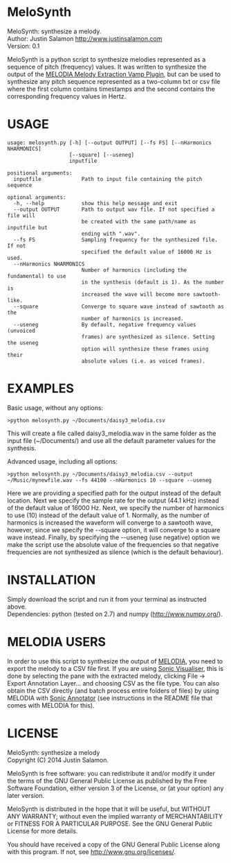 MeloSynth
=========

MeloSynth: synthesize a melody. <br/>
Author: Justin Salamon <http://www.justinsalamon.com> <br/>
Version: 0.1

MeloSynth is a python script to synthesize melodies represented as a sequence of
pitch (frequency) values. It was written to synthesize the output of the [MELODIA Melody Extraction Vamp Plugin](http://mtg.upf.edu/technologies/melodia),
but can be used to synthesize any pitch sequence represented as a two-column txt
or csv file where the first column contains timestamps and the second contains
the corresponding frequency values in Hertz.

USAGE
=====
```
usage: melosynth.py [-h] [--output OUTPUT] [--fs FS] [--nHarmonics NHARMONICS]
                    [--square] [--useneg]
                    inputfile

positional arguments:
  inputfile             Path to input file containing the pitch sequence

optional arguments:
  -h, --help            show this help message and exit
  --output OUTPUT       Path to output wav file. If not specified a file will
                        be created with the same path/name as inputfile but
                        ending with ".wav".
  --fs FS               Sampling frequency for the synthesized file. If not
                        specified the default value of 16000 Hz is used.
  --nHarmonics NHARMONICS
                        Number of harmonics (including the fundamental) to use
                        in the synthesis (default is 1). As the number is
                        increased the wave will become more sawtooth-like.
  --square              Converge to square wave instead of sawtooth as the
                        number of harmonics is increased.
  --useneg              By default, negative frequency values (unvoiced
                        frames) are synthesized as silence. Setting the useneg
                        option will synthesize these frames using their
                        absolute values (i.e. as voiced frames).
```

EXAMPLES
========

Basic usage, without any options:
```
>python melosynth.py ~/Documents/daisy3_melodia.csv
```

This will create a file called daisy3_melodia.wav in the same folder as the
input file (~/Documents/) and use all the default parameter values for the
synthesis.

Advanced usage, including all options:
```
>python melosynth.py ~/Documents/daisy3_melodia.csv --output ~/Music/mynewfile.wav --fs 44100 --nHarmonics 10 --square --useneg
```

Here we are providing a specified path for the output instead of the default
location. Next we specify the sample rate for the output (44.1 kHz) instead of
the default value of 16000 Hz. Next, we specify the number of harmonics to use
(10) instead of the default value of 1. Normally, as the number of harmonics is
increased the waveform will converge to a sawtooth wave, however, since we
specify the --square option, it will converge to a square wave instead. Finally,
by specifying the --useneg (use negative) option we make the script use the
absolute value of the frequencies so that negative frequencies are not
synthesized as silence (which is the default behaviour).

INSTALLATION
============
Simply download the script and run it from your terminal as instructed above. <br/>
Dependencies: python (tested on 2.7) and numpy (<http://www.numpy.org/>).

MELODIA USERS
=============
In order to use this script to synthesize the output of [MELODIA](http://mtg.upf.edu/technologies/melodia), you need to export the melody to a CSV file first. If you are using [Sonic Visualiser](http://www.sonicvisualiser.org/), this is done by selecting the pane with the extracted melody, clicking File -> Export Annotation Layer... and choosing CSV as the file type. You can also obtain the CSV directly (and batch process entire folders of files) by using MELODIA with [Sonic Annotator](http://www.vamp-plugins.org/sonic-annotator/) (see instructions in the README file that comes with MELODIA for this).

LICENSE
=======

MeloSynth: synthesize a melody <br/>
Copyright (C) 2014 Justin Salamon.

MeloSynth is free software: you can redistribute it and/or modify it under the
terms of the GNU General Public License as published by the Free Software
Foundation, either version 3 of the License, or (at your option) any later
version.

MeloSynth is distributed in the hope that it will be useful, but WITHOUT ANY
WARRANTY; without even the implied warranty of MERCHANTABILITY or FITNESS FOR A
PARTICULAR PURPOSE.  See the GNU General Public License for more details.

You should have received a copy of the GNU General Public License along with
this program. If not, see <http://www.gnu.org/licenses/>.
